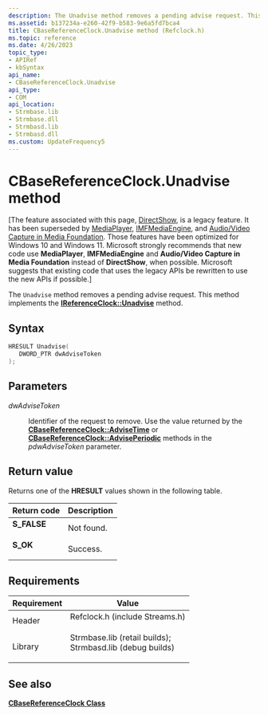 ```yaml
---
description: The Unadvise method removes a pending advise request. This method implements the IReferenceClock::Unadvise method.
ms.assetid: b137234a-e260-42f9-b583-9e6a5fd7bca4
title: CBaseReferenceClock.Unadvise method (Refclock.h)
ms.topic: reference
ms.date: 4/26/2023
topic_type: 
- APIRef
- kbSyntax
api_name: 
- CBaseReferenceClock.Unadvise
api_type: 
- COM
api_location: 
- Strmbase.lib
- Strmbase.dll
- Strmbasd.lib
- Strmbasd.dll
ms.custom: UpdateFrequency5
---
```


# CBaseReferenceClock.Unadvise method

\[The feature associated with this page, [DirectShow](/windows/win32/directshow/directshow), is a legacy feature. It has been superseded by [MediaPlayer](/uwp/api/Windows.Media.Playback.MediaPlayer), [IMFMediaEngine](/windows/win32/api/mfmediaengine/nn-mfmediaengine-imfmediaengine), and [Audio/Video Capture in Media Foundation](windows/win32/medfound/audio-video-capture-in-media-foundation). Those features have been optimized for Windows 10 and Windows 11. Microsoft strongly recommends that new code use **MediaPlayer**, **IMFMediaEngine** and **Audio/Video Capture in Media Foundation** instead of **DirectShow**, when possible. Microsoft suggests that existing code that uses the legacy APIs be rewritten to use the new APIs if possible.\]

The `Unadvise` method removes a pending advise request. This method implements the [**IReferenceClock::Unadvise**](/windows/desktop/api/Strmif/nf-strmif-ireferenceclock-unadvise) method.

## Syntax


```C++
HRESULT Unadvise(
   DWORD_PTR dwAdviseToken
);
```



## Parameters

<dl> <dt>

*dwAdviseToken* 
</dt> <dd>

Identifier of the request to remove. Use the value returned by the [**CBaseReferenceClock::AdviseTime**](cbasereferenceclock-advisetime.md) or [**CBaseReferenceClock::AdvisePeriodic**](cbasereferenceclock-adviseperiodic.md) methods in the *pdwAdviseToken* parameter.

</dd> </dl>

## Return value

Returns one of the **HRESULT** values shown in the following table.



| Return code                                                                             | Description           |
|-----------------------------------------------------------------------------------------|-----------------------|
| <dl> <dt>**S\_FALSE**</dt> </dl> | Not found.<br/> |
| <dl> <dt>**S\_OK**</dt> </dl>    | Success.<br/>   |



 

## Requirements



| Requirement | Value |
|--------------------|--------------------------------------------------------------------------------------------------------------------------------------------------------------------------------------------|
| Header<br/>  | <dl> <dt>Refclock.h (include Streams.h)</dt> </dl>                                                                                  |
| Library<br/> | <dl> <dt>Strmbase.lib (retail builds); </dt> <dt>Strmbasd.lib (debug builds)</dt> </dl> |



## See also

<dl> <dt>

[**CBaseReferenceClock Class**](cbasereferenceclock.md)
</dt> </dl>

 

 




